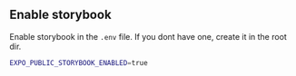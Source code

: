 ## Enable storybook
Enable storybook in the `.env` file. If you dont have one, create it in the root dir.
```bash
EXPO_PUBLIC_STORYBOOK_ENABLED=true
```
